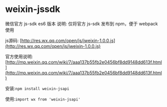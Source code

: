 # weixin-jssdk
微信官方 js-sdk es6 版本
说明: 仅将官方 js-sdk 发布到 npm，便于 webpack 使用

js源码: [http://res.wx.qq.com/open/js/jweixin-1.0.0.js](http://res.wx.qq.com/open/js/jweixin-1.0.0.js)

官方使用说明: [http://mp.weixin.qq.com/wiki/7/aaa137b55fb2e0456bf8dd9148dd613f.html](http://mp.weixin.qq.com/wiki/7/aaa137b55fb2e0456bf8dd9148dd613f.html)

安装:`npm install weixin-jsapi`


使用:`import wx from 'weixin-jsapi'`